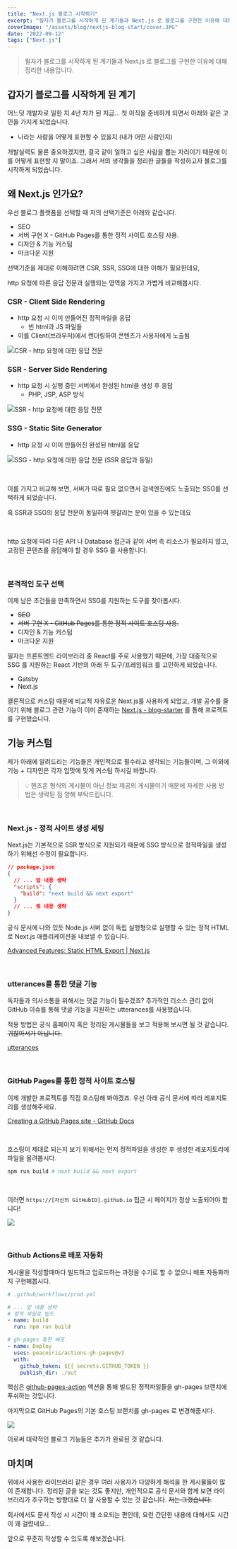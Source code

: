 ```yaml
---
title: "Next.js 블로그 시작하기"
excerpt: "필자가 블로그를 시작하게 된 계기들과 Next.js 로 블로그를 구현한 이유에 대해 정리한 내용입니다."
coverImage: "/assets/blog/nextjs-blog-start/cover.JPG"
date: "2022-09-12"
tags: ["Next.js"]
---
```


> 필자가 블로그를 시작하게 된 계기들과 Next.js 로 블로그를 구현한 이유에 대해 정리한 내용입니다.

## 갑자기 블로그를 시작하게 된 계기

어느덧 개발자로 일한 지 4년 차가 된 지금... 첫 이직을 준비하게 되면서 아래와 같은 고민을 가지게 되었습니다.

- 나라는 사람을 어떻게 표현할 수 있을지 (내가 어떤 사람인지)

개발실력도 물론 중요하겠지만, 결국 같이 일하고 싶은 사람을 뽑는 자리이기 때문에 이를 어떻게 표현할 지 말이죠. 그래서 저의 생각들을 정리한 글들을 작성하고자 블로그를 시작하게 되었습니다.

## 왜 Next.js 인가요?

우선 블로그 플랫폼을 선택할 때 저의 선택기준은 아래와 같습니다.

- SEO
- 서버 구현 X - GitHub Pages를 통한 정적 사이트 호스팅 사용.
- 디자인 & 기능 커스텀
- 마크다운 지원

선택기준을 제대로 이해하려면 CSR, SSR, SSG에 대한 이해가 필요한데요,

http 요청에 따른 응답 전문과 실행되는 영역을 가지고 가볍게 비교해봅시다.

### CSR - Client Side Rendering

- http 요청 시 이미 만들어진 정적파일을 응답
  - 빈 html과 JS 파일들
- 이를 Client(브라우저)에서 렌더링하여 콘텐츠가 사용자에게 노출됨

![CSR - http 요청에 대한 응답 전문](/assets/blog/nextjs-blog-start/1.png)

### SSR - Server Side Rendering

- http 요청 시 실행 중인 서버에서 완성된 html을 생성 후 응답
  - PHP, JSP, ASP 방식

![SSR - http 요청에 대한 응답 전문](/assets/blog/nextjs-blog-start/2.png)

### SSG - Static Site Generator

- http 요청 시 이미 만들어진 완성된 html을 응답

![SSG - http 요청에 대한 응답 전문 (SSR 응답과 동일)](/assets/blog/nextjs-blog-start/3.png)

<br/>

이를 가지고 비교해 보면, 서버가 따로 필요 없으면서 검색엔진에도 노출되는 SSG를 선택하게 되었습니다.

혹 SSR과 SSG의 응답 전문이 동일하여 헷갈리는 분이 있을 수 있는데요

<br/>

http 요청에 따라 다른 API 나 Database 접근과 같이 서버 측 리소스가 필요하지 않고, 고정된 콘텐츠를 응답해야 할 경우 SSG 를 사용합니다.

<br/>

### 본격적인 도구 선택

이제 남은 조건들을 만족하면서 SSG를 지원하는 도구를 찾아봅시다.

- ~~SEO~~
- ~~서버 구현 X - GitHub Pages를 통한 정적 사이트 호스팅 사용.~~
- 디자인 & 기능 커스텀
- 마크다운 지원

필자는 프론트엔드 라이브러리 중 React를 주로 사용했기 때문에, 가장 대중적으로 SSG 를 지원하는 React 기반의 아래 두 도구/프레임워크 를 고민하게 되었습니다.

- Gatsby
- Next.js

결론적으로 커스텀 때문에 비교적 자유로운 Next.js를 사용하게 되었고, 개발 공수를 줄이기 위해 블로그 관련 기능이 이미 존재하는 [Next.js - blog-starter](https://github.com/vercel/next.js/tree/canary/examples/blog-starter) 를 통해 프로젝트를 구현했습니다.

## 기능 커스텀

제가 아래에 알려드리는 기능들은 개인적으로 필수라고 생각되는 기능들이며, 그 이외에 기능 + 디자인은 각자 입맛에 맞게 커스텀 하시길 바랍니다.

> 💡 핸즈온 형식의 게시물이 아닌 정보 제공의 게시물이기 때문에 자세한 사용 방법은 생략된 점 양해 부탁드립니다.

<br/>

### Next.js - 정적 사이트 생성 세팅

Next.js는 기본적으로 SSR 방식으로 지원되기 때문에 SSG 방식으로 정적파일을 생성하기 위해선 수정이 필요합니다.

```json
// package.json
{
  // ... 앞 내용 생략
  "scripts": {
    "build": "next build && next export"
  }
  // ... 뒷 내용 생략
}
```

공식 문서에 나와 있듯 Node.js 서버 없이 독립 실행형으로 실행할 수 있는 정적 HTML로 Next.js 애플리케이션을 내보낼 수 있습니다.

[Advanced Features: Static HTML Export | Next.js](https://nextjs.org/docs/advanced-features/static-html-export)

<br/>

### utterances를 통한 댓글 기능

독자들과 의사소통을 위해서는 댓글 기능이 필수겠죠? 추가적인 리소스 관리 없이 GitHub 이슈를 통해 댓글 기능을 지원하는 utterances를 사용했습니다.

적용 방법은 공식 홈페이지 혹은 정리된 게시물들을 보고 적용해 보시면 될 것 같습니다. ~~귀찮아서가 아닙니다.~~

[utterances](https://utteranc.es/)

<br/>

### GitHub Pages를 통한 정적 사이트 호스팅

이제 개발한 프로젝트를 직접 호스팅해 봐야겠죠. 우선 아래 공식 문서에 따라 레포지토리를 생성해주세요.

[Creating a GitHub Pages site - GitHub Docs](https://docs.github.com/en/pages/getting-started-with-github-pages/creating-a-github-pages-site)

<br/>

호스팅이 제대로 되는지 보기 위해서는 먼저 정적파일을 생성한 후 생성한 레포지토리에 파일을 올려봅시다.

```bash
npm run build # next build && next export
```

<br/>

이러면 `https://[자신의 GitHubID].github.io` 접근 시 페이지가 정상 노출되어야 합니다!

![](/assets/blog/nextjs-blog-start/4.png)

<br/>

### Github Actions로 배포 자동화

게시물을 작성할때마다 빌드하고 업로드하는 과정을 수기로 할 수 없으니 배포 자동화까지 구현해봅시다.

```yml
# .github/workflows/prod.yml

# ... 앞 내용 생략
# 정적 파일로 빌드
- name: build
  run: npm run build

# gh-pages 통한 배포
- name: Deploy
  uses: peaceiris/actions-gh-pages@v3
  with:
    github_token: ${{ secrets.GITHUB_TOKEN }}
    publish_dir: ./out
```

핵심은 [github-pages-action](https://github.com/marketplace/actions/github-pages-action) 액션을 통해 빌드된 정적파일들을 gh-pages 브랜치에 푸쉬하는 것입니다.

마지막으로 GitHub Pages의 기본 호스팅 브랜치를 gh-pages 로 변경해줍시다.

![](/assets/blog/nextjs-blog-start/5.png)

이로써 대략적인 블로그 기능들은 추가가 완료된 것 같습니다.

## 마치며

위에서 사용한 라이브러리 같은 경우 여러 사용자가 다양하게 해석을 한 게시물들이 많이 존재합니다. 정리된 글을 보는 것도 좋지만, 개인적으로 공식 문서와 함께 보면 라이브러리가 추구하는 방향대로 더 잘 사용할 수 있는 것 같습니다. ~~저는 그랬습니다.~~

회사에서도 문서 작성 시 시간이 꽤 소요되는 편인데, 요런 간단한 내용에 대해서도 시간이 꽤 걸렸네요…

앞으로 꾸준히 작성할 수 있도록 해보겠습니다.
